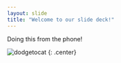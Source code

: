 ```yaml
---
layout: slide
title: "Welcome to our slide deck!"
---
```


Doing this from the phone!

![dodgetocat](https://octodex.github.com/images/dodgetocat_v2.png)
{: .center}
